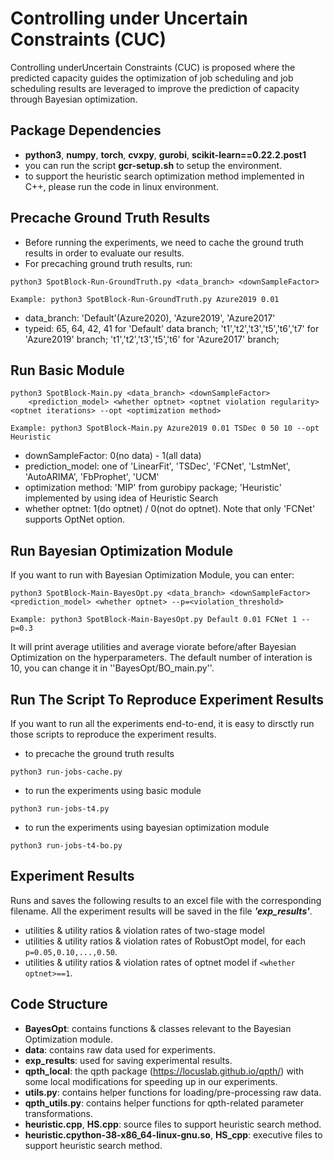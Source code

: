 # Controlling under Uncertain  Constraints (CUC)

Controlling underUncertain Constraints (CUC) is proposed where the predicted capacity guides the optimization of job scheduling and job scheduling results are leveraged to improve the prediction of capacity through Bayesian optimization.

## Package Dependencies
- **python3**, **numpy**, **torch**, **cvxpy**, **gurobi**, **scikit-learn==0.22.2.post1**
- you can run the script **gcr-setup.sh** to setup the environment.
- to support the heuristic search optimization method implemented in C++, please run the code in linux environment.

## Precache Ground Truth Results
- Before running the experiments, we need to cache the ground truth results in order to evaluate our results. 
- For precaching ground truth results, run:
```
python3 SpotBlock-Run-GroundTruth.py <data_branch> <downSampleFactor>
```
```
Example: python3 SpotBlock-Run-GroundTruth.py Azure2019 0.01
```
- data_branch: 'Default'(Azure2020), 'Azure2019', 'Azure2017'
- typeid: 65, 64, 42, 41 for 'Default' data branch; 't1','t2','t3','t5','t6','t7' for 'Azure2019' branch; 't1','t2','t3','t5','t6' for 'Azure2017' branch;

## Run Basic Module
```
python3 SpotBlock-Main.py <data_branch> <downSampleFactor> 
    <prediction_model> <whether optnet> <optnet violation regularity> <optnet iterations> --opt <optimization method>
```
```
Example: python3 SpotBlock-Main.py Azure2019 0.01 TSDec 0 50 10 --opt Heuristic
```
- downSampleFactor: 0(no data) - 1(all data)
- prediction_model: one of 'LinearFit', 'TSDec', 'FCNet', 'LstmNet', 'AutoARIMA', 'FbProphet', 'UCM'
- optimization method: 'MIP' from gurobipy package; 'Heuristic' implemented by using idea of Heuristic Search
- whether optnet: 1(do optnet) / 0(not do optnet). Note that only 'FCNet' supports OptNet option.

## Run Bayesian Optimization Module
If you want to run with Bayesian Optimization Module, you can enter:

```
python3 SpotBlock-Main-BayesOpt.py <data_branch> <downSampleFactor> <prediction_model> <whether optnet> --p=<violation_threshold>
```
```
Example: python3 SpotBlock-Main-BayesOpt.py Default 0.01 FCNet 1 --p=0.3
```
It will print average utilities and average viorate before/after Bayesian Optimization on the hyperparameters. The default number of interation is 10, you can change it in ''BayesOpt/BO_main.py''.

## Run The Script To Reproduce Experiment Results
If you want to run all the experiments end-to-end, it is easy to dirsctly run those scripts to reproduce the experiment results.

- to precache the ground truth results

```
python3 run-jobs-cache.py
```

- to run the experiments using basic module

```
python3 run-jobs-t4.py
```

- to run the experiments using bayesian optimization module

```
python3 run-jobs-t4-bo.py
```


## Experiment Results
Runs and saves the following results to an excel file with the corresponding filename. All the experiment results will be saved in the file ***'exp_results'***.

- utilities & utility ratios & violation rates of two-stage model
- utilities & utility ratios & violation rates of RobustOpt model, for each ```p=0.05,0.10,...,0.50```.
- utilities & utility ratios & violation rates of optnet model if ```<whether optnet>==1```.


## Code Structure
- **BayesOpt**: contains functions & classes relevant to the Bayesian Optimization module.
- **data**: contains raw data used for experiments.
- **exp_results**: used for saving experimental results.
- **qpth_local**: the qpth package (https://locuslab.github.io/qpth/) with some local modifications for speeding up in our experiments.
- **utils.py**: contains helper functions for loading/pre-processing raw data.
- **qpth_utils.py**: contains helper functions for qpth-related parameter transformations.
- **heuristic.cpp**, **HS.cpp**: source files to support heuristic search method.
- **heuristic.cpython-38-x86_64-linux-gnu.so**, **HS_cpp**: executive files to support heuristic search method.